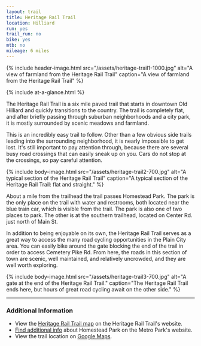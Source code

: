 ```yaml
---
layout: trail
title: Heritage Rail Trail
location: Hilliard
run: yes
trail_run: no
bike: yes
mtb: no
mileage: 6 miles
---
```


{% include header-image.html src="/assets/heritage-trail1-1000.jpg" alt="A view of farmland from the Heritage Rail Trail" caption="A view of farmland from the Heritage Rail Trail" %}

{% include at-a-glance.html %}

The Heritage Rail Trail is a six mile paved trail that starts in downtown Old Hilliard and quickly transitions to the country.  The trail is completely flat, and after briefly passing through suburban neighborhoods and a city park, it is mostly surrounded by scenic meadows and farmland.  

This is an incredibly easy trail to follow.  Other than a few obvious side trails leading into the surrounding neighborhood, it is nearly impossible to get lost.  It's still important to pay attention through, because there are several busy road crossings that can easily sneak up on you.  Cars do not stop at the crossings, so pay careful attention.

{% include body-image.html src="/assets/heritage-trail2-700.jpg" alt="A typical section of the Heritage Rail Trail" caption="A typical section of the Heritage Rail Trail: flat and straight." %}

About a mile from the trailhead the trail passes Homestead Park.  The park is the only place on the trail with water and restrooms, both located near the blue train car, which is visible from the trail.  The park is also one of two places to park.  The other is at the southern trailhead, located on Center Rd. just north of Main St.

In addition to being enjoyable on its own, the Heritage Rail Trail serves as a great way to access the many road cycling opportunities in the Plain City area.  You can easily bike around the gate blocking the end of the trail in order to access Cemetery Pike Rd.  From here, the roads in this section of town are scenic, well maintained, and relatively uncrowded, and they are well worth exploring.

{% include body-image.html src="/assets/heritage-trail3-700.jpg" alt="A gate at the end of the Heritage Rail Trail." caption="The Heritage Rail Trail ends here, but hours of great road cycling await on the other side." %}

---

### Additional Information

* View the [Heritage Rail Trail map](http://www.heritagerailtrail.org/mapdirections.html) on the Heritage Rail Trail's website.
* [Find additional info](http://www.metroparks.net/parks-and-trails/homestead/) about Homestead Park on the Metro Park's website.
* View the trail location on [Google Maps](https://goo.gl/maps/L6pfbP9qVsp).
